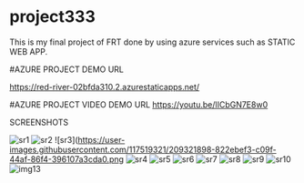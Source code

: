 # project333
This is my final project of FRT done by using azure services such as STATIC WEB APP.


#AZURE PROJECT DEMO URL


https://red-river-02bfda310.2.azurestaticapps.net/


#AZURE PROJECT VIDEO DEMO URL
https://youtu.be/lICbGN7E8w0

SCREENSHOTS


![sr1](https://user-images.githubusercontent.com/117519321/209321880-26f6f9fa-de5c-4b85-8804-10f514eef903.png)
![sr2](https://user-images.githubusercontent.com/117519321/209321892-4c638156-3c69-4c2f-9c24-8e95ca468cb2.png)
![sr3](https://user-images.githubusercontent.com/117519321/209321898-822ebef3-c09f-44af-86f4-396107a3cda0.png
![sr4](https://user-images.githubusercontent.com/117519321/209322702-fe0bf9c4-2826-4163-9bbe-dc1d11960cf7.png)
![sr5](https://user-images.githubusercontent.com/117519321/209322738-53d3ba43-9b83-478d-8f7e-83a670fe1405.png)
![sr6](https://user-images.githubusercontent.com/117519321/209322869-80226bb7-b5e5-432d-b242-6203cd9b26b3.png)
![sr7](https://user-images.githubusercontent.com/117519321/209322909-dff859f5-b13a-4da3-8b12-a0195aaf3b0f.png)
![sr8](https://user-images.githubusercontent.com/117519321/209323013-006f4308-a557-4511-9715-dced049ba586.png)
![sr9](https://user-images.githubusercontent.com/117519321/209323110-4a334896-76b8-4d77-abfb-b08e39d21c0d.png)
![sr10](https://user-images.githubusercontent.com/117519321/209323182-9ef92062-98bc-40ee-973f-ea40d9b02f8f.png)
![img13](https://user-images.githubusercontent.com/117519321/209323289-c745d056-f2a0-4fa9-9362-2c99026fdc4a.png)

















